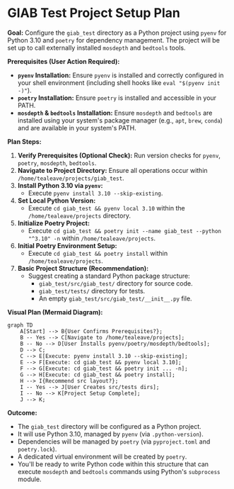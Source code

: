# GIAB Test Project Setup Plan

**Goal:** Configure the `giab_test` directory as a Python project using `pyenv` for Python 3.10 and `poetry` for dependency management. The project will be set up to call externally installed `mosdepth` and `bedtools` tools.

**Prerequisites (User Action Required):**

*   **`pyenv` Installation:** Ensure `pyenv` is installed and correctly configured in your shell environment (including shell hooks like `eval "$(pyenv init -)"`).
*   **`poetry` Installation:** Ensure `poetry` is installed and accessible in your PATH.
*   **`mosdepth` & `bedtools` Installation:** Ensure `mosdepth` and `bedtools` are installed using your system's package manager (e.g., `apt`, `brew`, `conda`) and are available in your system's PATH.

**Plan Steps:**

1.  **Verify Prerequisites (Optional Check):** Run version checks for `pyenv`, `poetry`, `mosdepth`, `bedtools`.
2.  **Navigate to Project Directory:** Ensure all operations occur within `/home/tealeave/projects/giab_test`.
3.  **Install Python 3.10 via `pyenv`:**
    *   Execute `pyenv install 3.10 --skip-existing`.
4.  **Set Local Python Version:**
    *   Execute `cd giab_test && pyenv local 3.10` within the `/home/tealeave/projects` directory.
5.  **Initialize Poetry Project:**
    *   Execute `cd giab_test && poetry init --name giab_test --python "^3.10" -n` within `/home/tealeave/projects`.
6.  **Initial Poetry Environment Setup:**
    *   Execute `cd giab_test && poetry install` within `/home/tealeave/projects`.
7.  **Basic Project Structure (Recommendation):**
    *   Suggest creating a standard Python package structure:
        *   `giab_test/src/giab_test/` directory for source code.
        *   `giab_test/tests/` directory for tests.
        *   An empty `giab_test/src/giab_test/__init__.py` file.

**Visual Plan (Mermaid Diagram):**

```mermaid
graph TD
    A[Start] --> B{User Confirms Prerequisites?};
    B -- Yes --> C[Navigate to /home/tealeave/projects];
    B -- No --> D[User Installs pyenv/poetry/mosdepth/bedtools];
    D --> C;
    C --> E[Execute: pyenv install 3.10 --skip-existing];
    E --> F[Execute: cd giab_test && pyenv local 3.10];
    F --> G[Execute: cd giab_test && poetry init ... -n];
    G --> H[Execute: cd giab_test && poetry install];
    H --> I{Recommend src layout?};
    I -- Yes --> J[User Creates src/tests dirs];
    I -- No --> K[Project Setup Complete];
    J --> K;
```

**Outcome:**

*   The `giab_test` directory will be configured as a Python project.
*   It will use Python 3.10, managed by `pyenv` (via `.python-version`).
*   Dependencies will be managed by `poetry` (via `pyproject.toml` and `poetry.lock`).
*   A dedicated virtual environment will be created by `poetry`.
*   You'll be ready to write Python code within this structure that can execute `mosdepth` and `bedtools` commands using Python's `subprocess` module.